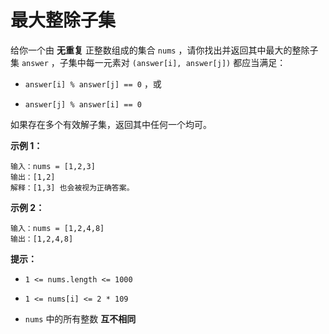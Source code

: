 # 最大整除子集

给你一个由 **无重复** 正整数组成的集合 `nums` ，请你找出并返回其中最大的整除子集 `answer` ，子集中每一元素对 `(answer[i], answer[j])` 都应当满足：

*   `answer[i] % answer[j] == 0` ，或

*   `answer[j] % answer[i] == 0`


如果存在多个有效解子集，返回其中任何一个均可。

**示例 1：**

```
输入：nums = [1,2,3]
输出：[1,2]
解释：[1,3] 也会被视为正确答案。
```

**示例 2：**

```
输入：nums = [1,2,4,8]
输出：[1,2,4,8]
```

**提示：**

*   `1 <= nums.length <= 1000`

*   `1 <= nums[i] <= 2 * 109`

*   `nums` 中的所有整数 **互不相同**
